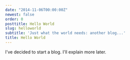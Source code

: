 ```yaml
---
date: "2014-11-06T00:00:00Z"
newest: false
order: 0
posttitle: Hello World
slug: helloworld
subtitle: 'Just what the world needs: another blog...'
title: Hello World
---
```


I've decided to start a blog. I'll explain more later.